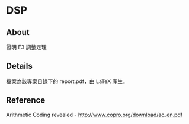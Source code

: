 # DSP

## About

證明 E3 調整定理


## Details

檔案為該專案目錄下的 report.pdf，由 LaTeX 產生。


## Reference

Arithmetic Coding revealed - http://www.copro.org/download/ac_en.pdf

